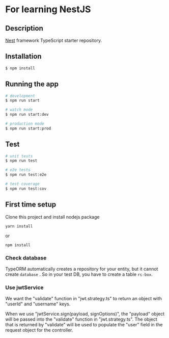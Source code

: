 # For learning NestJS


## Description

[Nest](https://github.com/nestjs/nest) framework TypeScript starter repository.

## Installation

```bash
$ npm install
```

## Running the app

```bash
# development
$ npm run start

# watch mode
$ npm run start:dev

# production mode
$ npm run start:prod
```

## Test

```bash
# unit tests
$ npm run test

# e2e tests
$ npm run test:e2e

# test coverage
$ npm run test:cov
```

## First time setup
Clone this project and install nodejs package
```
yarn install
```
or
```
npm install
```
### Check database 
TypeORM automatically creates a repository for your entity, but it cannot create `database` .
So in your test DB, you have to create a table `rc-box`.

### Use jwtService
We want the "validate" function in "jwt.strategy.ts" to return an object with "userId" and "username" keys.

When we use "jwtService.sign(payload, signOptions)", the "payload" object will be passed into the "validate" function in "jwt.strategy.ts". The object that is returned by "validate" will be used to populate the "user" field in the request object for the controller.